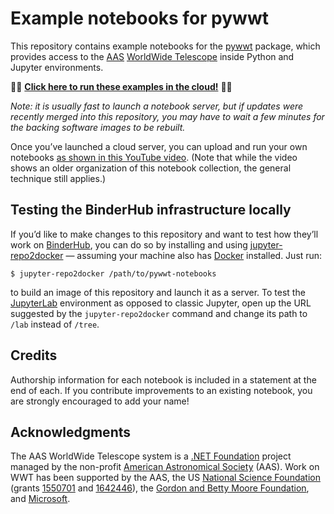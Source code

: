 # Example notebooks for pywwt

This repository contains example notebooks for the
[pywwt](https://pywwt.readthedocs.org) package, which provides access to the
[AAS] [WorldWide Telescope] inside Python and Jupyter environments.

[AAS]: https://aas.org/
[WorldWide Telescope]: http://www.worldwidetelescope.org/

🚀🚀 [**Click here to run these examples in the cloud!**][launch] 🚀🚀

[launch]: https://mybinder.org/v2/gh/WorldWideTelescope/pywwt-notebooks/master?urlpath=lab/tree/Start%20Here.ipynb

*Note: it is usually fast to launch a notebook server, but if updates were
recently merged into this repository, you may have to wait a few minutes for
the backing software images to be rebuilt.*

Once you’ve launched a cloud server, you can upload and run your own notebooks
[as shown in this YouTube video](https://www.youtube.com/watch?v=gi2oC4AYrWU).
(Note that while the video shows an older organization of this notebook
collection, the general technique still applies.)


## Testing the BinderHub infrastructure locally

If you’d like to make changes to this repository and want to test how they’ll
work on [BinderHub], you can do so by installing and using [jupyter-repo2docker]
— assuming your machine also has [Docker] installed. Just run:

```
$ jupyter-repo2docker /path/to/pywwt-notebooks
```

to build an image of this repository and launch it as a server. To test the
[JupyterLab] environment as opposed to classic Jupyter, open up the URL
suggested by the `jupyter-repo2docker` command and change its path to `/lab`
instead of `/tree`.

[BinderHub]: https://binderhub.readthedocs.io/
[jupyter-repo2docker]: https://repo2docker.readthedocs.io/
[Docker]: https://docs.docker.com/install/overview/
[JupyterLab]: https://jupyterlab.readthedocs.io/


## Credits

Authorship information for each notebook is included in a statement at the end
of each. If you contribute improvements to an existing notebook, you are
strongly encouraged to add your name!


## Acknowledgments

The AAS WorldWide Telescope system is a [.NET Foundation] project managed by
the non-profit [American Astronomical Society] (AAS). Work on WWT has been
supported by the AAS, the US [National Science Foundation] (grants [1550701]
and [1642446]), the [Gordon and Betty Moore Foundation], and [Microsoft].

[.NET Foundation]: https://dotnetfoundation.org/
[American Astronomical Society]: https://aas.org/
[National Science Foundation]: https://www.nsf.gov/
[1550701]: https://www.nsf.gov/awardsearch/showAward?AWD_ID=1550701
[1642446]: https://www.nsf.gov/awardsearch/showAward?AWD_ID=1642446
[Gordon and Betty Moore Foundation]: https://www.moore.org/
[Microsoft]: https://www.microsoft.com/
